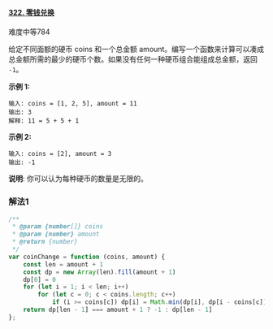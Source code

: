 #### [322. 零钱兑换](https://leetcode-cn.com/problems/coin-change/)

难度中等784

给定不同面额的硬币 coins 和一个总金额 amount。编写一个函数来计算可以凑成总金额所需的最少的硬币个数。如果没有任何一种硬币组合能组成总金额，返回 `-1`。

 

**示例 1:**

```
输入: coins = [1, 2, 5], amount = 11
输出: 3 
解释: 11 = 5 + 5 + 1
```

**示例 2:**

```
输入: coins = [2], amount = 3
输出: -1
```

 

**说明**:
你可以认为每种硬币的数量是无限的。

### 解法1

```js
/**
 * @param {number[]} coins
 * @param {number} amount
 * @return {number}
 */
var coinChange = function (coins, amount) {
    const len = amount + 1
    const dp = new Array(len).fill(amount + 1)
    dp[0] = 0
    for (let i = 1; i < len; i++)
        for (let c = 0; c < coins.length; c++) 
            if (i >= coins[c]) dp[i] = Math.min(dp[i], dp[i - coins[c]] + 1)
    return dp[len - 1] === amount + 1 ? -1 : dp[len - 1]
};
```

